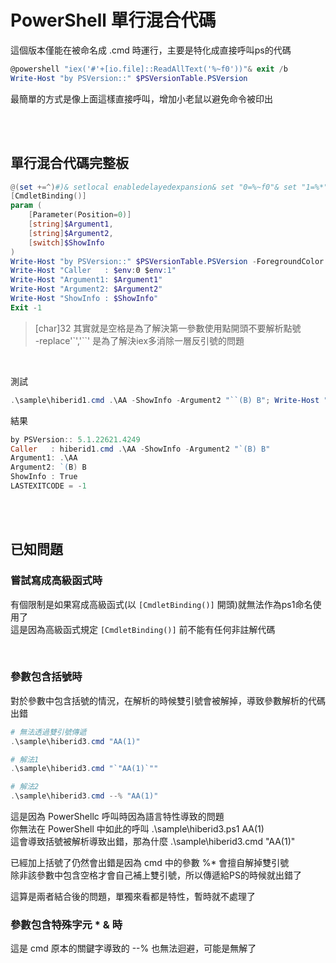 PowerShell 單行混合代碼
===

這個版本僅能在被命名成 .cmd 時運行，主要是特化成直接呼叫ps的代碼

```ps1
@powershell "iex('#'+[io.file]::ReadAllText('%~f0'))"& exit /b
Write-Host "by PSVersion::" $PSVersionTable.PSVersion

```

最簡單的方式是像上面這樣直接呼叫，增加小老鼠以避免命令被印出  

<br><br>

## 單行混合代碼完整板

```ps1
@(set +=^)#)& setlocal enabledelayedexpansion& set "0=%~f0"& set "1=%*"& powershell -nop "iex('&{#'+[io.file]::ReadAllText($env:0)+'}'+($env:1-replace'([*?[\]`()$.&;|])','`$1'))-ea(1)"& exit /b !errorlevel!
[CmdletBinding()]
param (
    [Parameter(Position=0)]
    [string]$Argument1,
    [string]$Argument2,
    [switch]$ShowInfo
)
Write-Host "by PSVersion::" $PSVersionTable.PSVersion -ForegroundColor DarkGray
Write-Host "Caller   : $env:0 $env:1"
Write-Host "Argument1: $Argument1"
Write-Host "Argument2: $Argument2"
Write-Host "ShowInfo : $ShowInfo"
Exit -1

```

> [char]32 其實就是空格是為了解決第一參數使用點開頭不要解析點號  
> -replace'`','``' 是為了解決iex多消除一層反引號的問題  

<br>

測試

```ps1
.\sample\hiberid1.cmd .\AA -ShowInfo -Argument2 "``(B) B"; Write-Host "LASTEXITCODE = $LASTEXITCODE" -BackgroundColor DarkGreen
```

結果

```ps1
by PSVersion:: 5.1.22621.4249
Caller   : hiberid1.cmd .\AA -ShowInfo -Argument2 "`(B) B"
Argument1: .\AA
Argument2: `(B) B
ShowInfo : True
LASTEXITCODE = -1
```


<br><br>

## 已知問題
### 嘗試寫成高級函式時
有個限制是如果寫成高級函式(以 `[CmdletBinding()]` 開頭)就無法作為ps1命名使用了  
這是因為高級函式規定 `[CmdletBinding()]` 前不能有任何非註解代碼  

<br>

### 參數包含括號時
對於參數中包含括號的情況，在解析的時候雙引號會被解掉，導致參數解析的代碼出錯  

```ps1
# 無法透過雙引號傳遞
.\sample\hiberid3.cmd "AA(1)"

# 解法1
.\sample\hiberid3.cmd "`"AA(1)`""

# 解法2
.\sample\hiberid3.cmd --% "AA(1)"
```

這是因為 PowerShellc 呼叫時因為語言特性導致的問題  
你無法在 PowerShell 中如此的呼叫 .\sample\hiberid3.ps1 AA(1)  
這會導致括號被解析導致出錯，那為什麼 .\sample\hiberid3.cmd "AA(1)"  

已經加上括號了仍然會出錯是因為 cmd 中的參數 %* 會擅自解掉雙引號  
除非該參數中包含空格才會自己補上雙引號，所以傳遞給PS的時候就出錯了  

這算是兩者結合後的問題，單獨來看都是特性，暫時就不處理了

### 參數包含特殊字元 * & 時
這是 cmd 原本的關鍵字導致的 --% 也無法迴避，可能是無解了
